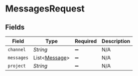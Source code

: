 # MessagesRequest


## Fields

| Field                                           | Type                                            | Required                                        | Description                                     |
| ----------------------------------------------- | ----------------------------------------------- | ----------------------------------------------- | ----------------------------------------------- |
| `channel`                                       | *String*                                        | :heavy_minus_sign:                              | N/A                                             |
| `messages`                                      | List<[Message](../../models/shared/Message.md)> | :heavy_minus_sign:                              | N/A                                             |
| `project`                                       | *String*                                        | :heavy_minus_sign:                              | N/A                                             |